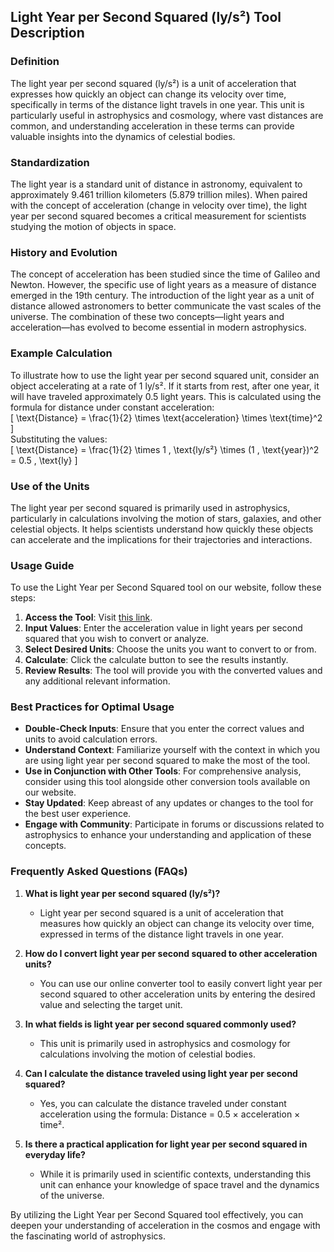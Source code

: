## Light Year per Second Squared (ly/s²) Tool Description

### Definition
The light year per second squared (ly/s²) is a unit of acceleration that expresses how quickly an object can change its velocity over time, specifically in terms of the distance light travels in one year. This unit is particularly useful in astrophysics and cosmology, where vast distances are common, and understanding acceleration in these terms can provide valuable insights into the dynamics of celestial bodies.

### Standardization
The light year is a standard unit of distance in astronomy, equivalent to approximately 9.461 trillion kilometers (5.879 trillion miles). When paired with the concept of acceleration (change in velocity over time), the light year per second squared becomes a critical measurement for scientists studying the motion of objects in space.

### History and Evolution
The concept of acceleration has been studied since the time of Galileo and Newton. However, the specific use of light years as a measure of distance emerged in the 19th century. The introduction of the light year as a unit of distance allowed astronomers to better communicate the vast scales of the universe. The combination of these two concepts—light years and acceleration—has evolved to become essential in modern astrophysics.

### Example Calculation
To illustrate how to use the light year per second squared unit, consider an object accelerating at a rate of 1 ly/s². If it starts from rest, after one year, it will have traveled approximately 0.5 light years. This is calculated using the formula for distance under constant acceleration:  
\[ \text{Distance} = \frac{1}{2} \times \text{acceleration} \times \text{time}^2 \]  
Substituting the values:  
\[ \text{Distance} = \frac{1}{2} \times 1 \, \text{ly/s²} \times (1 \, \text{year})^2 = 0.5 \, \text{ly} \]

### Use of the Units
The light year per second squared is primarily used in astrophysics, particularly in calculations involving the motion of stars, galaxies, and other celestial objects. It helps scientists understand how quickly these objects can accelerate and the implications for their trajectories and interactions.

### Usage Guide
To use the Light Year per Second Squared tool on our website, follow these steps:
1. **Access the Tool**: Visit [this link](https://www.inayam.co/unit-converter/acceleration).
2. **Input Values**: Enter the acceleration value in light years per second squared that you wish to convert or analyze.
3. **Select Desired Units**: Choose the units you want to convert to or from.
4. **Calculate**: Click the calculate button to see the results instantly.
5. **Review Results**: The tool will provide you with the converted values and any additional relevant information.

### Best Practices for Optimal Usage
- **Double-Check Inputs**: Ensure that you enter the correct values and units to avoid calculation errors.
- **Understand Context**: Familiarize yourself with the context in which you are using light year per second squared to make the most of the tool.
- **Use in Conjunction with Other Tools**: For comprehensive analysis, consider using this tool alongside other conversion tools available on our website.
- **Stay Updated**: Keep abreast of any updates or changes to the tool for the best user experience.
- **Engage with Community**: Participate in forums or discussions related to astrophysics to enhance your understanding and application of these concepts.

### Frequently Asked Questions (FAQs)

1. **What is light year per second squared (ly/s²)?**
   - Light year per second squared is a unit of acceleration that measures how quickly an object can change its velocity over time, expressed in terms of the distance light travels in one year.

2. **How do I convert light year per second squared to other acceleration units?**
   - You can use our online converter tool to easily convert light year per second squared to other acceleration units by entering the desired value and selecting the target unit.

3. **In what fields is light year per second squared commonly used?**
   - This unit is primarily used in astrophysics and cosmology for calculations involving the motion of celestial bodies.

4. **Can I calculate the distance traveled using light year per second squared?**
   - Yes, you can calculate the distance traveled under constant acceleration using the formula: Distance = 0.5 × acceleration × time².

5. **Is there a practical application for light year per second squared in everyday life?**
   - While it is primarily used in scientific contexts, understanding this unit can enhance your knowledge of space travel and the dynamics of the universe.

By utilizing the Light Year per Second Squared tool effectively, you can deepen your understanding of acceleration in the cosmos and engage with the fascinating world of astrophysics.
